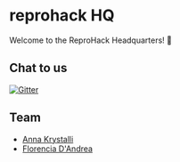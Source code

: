# reprohack HQ
Welcome to the ReproHack Headquarters! :tada:


## Chat to us

[![Gitter](https://badges.gitter.im/reprohack/community.svg)](https://gitter.im/reprohack/community?utm_source=badge&utm_medium=badge&utm_campaign=pr-badge)

## Team

- [Anna Krystalli](https://github.com/annakrystalli)
- [Florencia D'Andrea](https://github.com/flor14)
